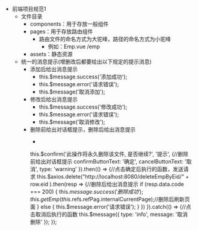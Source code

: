 * 前端项目规范1
    * 文件目录
        * components：用于存放一般组件
        * pages：用于存放路由组件
            * 路由文件的命名方式为大驼峰，路径的命名方式为小驼峰
                * 例如：Emp.vue /emp
        * assets：静态资源
    * 统一的消息提示(增删改后都要给出以下规定的提示消息)
        * 添加后给出消息提示
            * this.$message.success('添加成功');
            * this.$message.error('请求错误');
            * this.$message('取消添加');
        * 修改后给出消息提示
            * this.$message.success('修改成功');
            * this.$message.error('请求错误');
            * this.$message('取消修改');
        * 删除前给出对话框提示，删除后给出消息提示
            * ```javascript
            this.$confirm('此操作将永久删除该文件, 是否继续?', '提示', {//删除前给出对话框提示
                    confirmButtonText: '确定',
                    cancelButtonText: '取消',
                    type: 'warning'
                }).then(() => {//点击确定后执行的函数，发送请求
                this.$axios.delete("http://localhost:8080/deleteEmpByEid/" + row.eid
                  ).then(resp => {//删除后给出消息提示
                    if (resp.data.code === 200) {
                      this.$message.success('删除成功');
                      this.getEmp(this.$refs.refPag.internalCurrentPage);//删除后刷新页面
                    } else {
                    this.$message.error('请求错误');
                    }
                  })
                }).catch(() => {//点击取消后执行的函数
                  this.$message({
                    type: 'info',
                    message: '取消删除'
                });
                });

